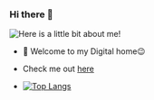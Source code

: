 ### Hi there 👋

<img src="https://github.com/DoubleK854/blob/main/Heythere.gif" alt="Here is a little bit about me!">



<!--
**DoubleK854/DoubleK854** is a ✨ _special_ ✨ repository because its `README.md` (this file) appears on your GitHub profile.-->

- 💬 Welcome to my Digital home😉
- Check me out [here](https://doublek854.github.io/portfolio/)



- [![Top Langs](https://github-readme-stats.vercel.app/api/top-langs/?username=DoubleK854&layout=compact&theme=radical)](https://github.com/anuraghazra/github-readme-stats)

